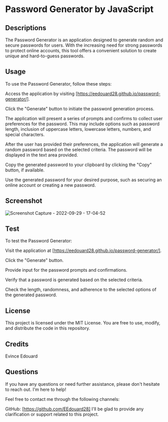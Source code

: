 # Password Generator by JavaScript

## Descriptions
The Password Generator is an application designed to generate random and secure passwords for users. With the increasing need for strong passwords to protect online accounts, this tool offers a convenient solution to create unique and hard-to-guess passwords.

## Usage
To use the Password Generator, follow these steps:

Access the application by visiting [https://eedouard28.github.io/password-generator/].

Click the "Generate" button to initiate the password generation process.

The application will present a series of prompts and confirms to collect user preferences for the password. This may include options such as password length, inclusion of uppercase letters, lowercase letters, numbers, and special characters.

After the user has provided their preferences, the application will generate a random password based on the selected criteria. The password will be displayed in the text area provided.

Copy the generated password to your clipboard by clicking the "Copy" button, if available.

Use the generated password for your desired purpose, such as securing an online account or creating a new password.


## Screenshot
![Screenshot Capture - 2022-09-29 - 17-04-52](https://user-images.githubusercontent.com/111817163/193141864-c7338d70-117e-4669-951f-2e1a06d66f30.png)

## Test
To test the Password Generator:

Visit the application at [https://eedouard28.github.io/password-generator/].

Click the "Generate" button.

Provide input for the password prompts and confirmations.

Verify that a password is generated based on the selected criteria.

Check the length, randomness, and adherence to the selected options of the generated password.


## License
This project is licensed under the MIT License. You are free to use, modify, and distribute the code in this repository.

  ## Credits
  Evince Edouard

## Questions
If you have any questions or need further assistance, please don't hesitate to reach out. I'm here to help!

Feel free to contact me through the following channels:

GitHub: [https://github.com/EEdouard28]
I'll be glad to provide any clarification or support related to this project.